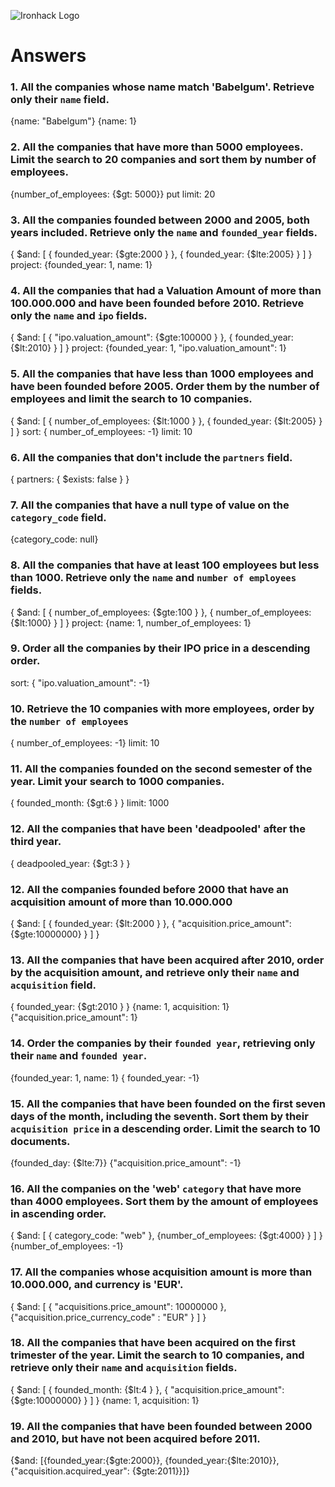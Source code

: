 ![Ironhack Logo](https://i.imgur.com/1QgrNNw.png)

# Answers

### 1. All the companies whose name match 'Babelgum'. Retrieve only their `name` field.

{name: "Babelgum"}
{name: 1}

### 2. All the companies that have more than 5000 employees. Limit the search to 20 companies and sort them by **number of employees**.

{number_of_employees: {$gt: 5000}}
put limit: 20

### 3. All the companies founded between 2000 and 2005, both years included. Retrieve only the `name` and `founded_year` fields.

{ $and: [ { founded_year: {$gte:2000 } }, { founded_year: {$lte:2005} } ] }
project: {founded_year: 1, name: 1}


### 4. All the companies that had a Valuation Amount of more than 100.000.000 and have been founded before 2010. Retrieve only the `name` and `ipo` fields.

{ $and: [ { "ipo.valuation_amount": {$gte:100000 } }, { founded_year: {$lt:2010} } ] }
project: {founded_year: 1, "ipo.valuation_amount": 1}

### 5. All the companies that have less than 1000 employees and have been founded before 2005. Order them by the number of employees and limit the search to 10 companies.

{ $and: [ { number_of_employees: {$lt:1000 } }, { founded_year: {$lt:2005} } ] }
sort:  { number_of_employees: -1} 
limit: 10

### 6. All the companies that don't include the `partners` field.

{ partners: { $exists: false } }

### 7. All the companies that have a null type of value on the `category_code` field.

{category_code: null}

### 8. All the companies that have at least 100 employees but less than 1000. Retrieve only the `name` and `number of employees` fields.

{ $and: [ { number_of_employees: {$gte:100 } }, { number_of_employees: {$lt:1000} } ] }
project: {name: 1, number_of_employees: 1}

### 9. Order all the companies by their IPO price in a descending order.

sort: { "ipo.valuation_amount": -1} 

### 10. Retrieve the 10 companies with more employees, order by the `number of employees`

{ number_of_employees: -1} 
limit: 10

### 11. All the companies founded on the second semester of the year. Limit your search to 1000 companies.

{ founded_month: {$gt:6 } }
limit: 1000

### 12. All the companies that have been 'deadpooled' after the third year.

{ deadpooled_year: {$gt:3 } }

### 12. All the companies founded before 2000 that have an acquisition amount of more than 10.000.000

{ $and: [ { founded_year: {$lt:2000 } }, { "acquisition.price_amount": {$gte:10000000} } ] }

### 13. All the companies that have been acquired after 2010, order by the acquisition amount, and retrieve only their `name` and `acquisition` field.

{ founded_year: {$gt:2010 } }
{name: 1, acquisition: 1}
{"acquisition.price_amount": 1}

### 14. Order the companies by their `founded year`, retrieving only their `name` and `founded year`.

{founded_year: 1, name: 1}
{ founded_year: -1} 

### 15. All the companies that have been founded on the first seven days of the month, including the seventh. Sort them by their `acquisition price` in a descending order. Limit the search to 10 documents.

{founded_day: {$lte:7}}
{"acquisition.price_amount": -1}

### 16. All the companies on the 'web' `category` that have more than 4000 employees. Sort them by the amount of employees in ascending order.

{ $and: [ { category_code: "web" }, {number_of_employees: {$gt:4000} } ] }
{number_of_employees: -1}

### 17. All the companies whose acquisition amount is more than 10.000.000, and currency is 'EUR'.

{ $and: [ { "acquisitions.price_amount": 10000000 }, {"acquisition.price_currency_code" : "EUR" } ] }

### 18. All the companies that have been acquired on the first trimester of the year. Limit the search to 10 companies, and retrieve only their `name` and `acquisition` fields.

{ $and: [ { founded_month: {$lt:4 } }, { "acquisition.price_amount": {$gte:10000000} } ] }
{name: 1, acquisition: 1}

### 19. All the companies that have been founded between 2000 and 2010, but have not been acquired before 2011.

{$and: [{founded_year:{$gte:2000}}, {founded_year:{$lte:2010}}, {"acquisition.acquired_year": {$gte:2011}}]}